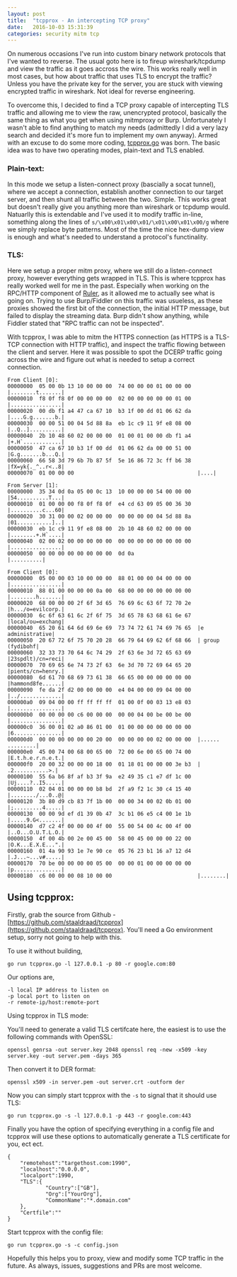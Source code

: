 ```yaml
---
layout: post
title:  "tcpprox - An intercepting TCP proxy"
date:   2016-10-03 15:31:39
categories: security mitm tcp
---
```


On numerous occasions I've run into custom binary network protocols that I've wanted to reverse. The usual goto here is to fireup wireshark/tcpdump and view the traffic as it goes accross the wire. This works really well in most cases, but how about traffic that uses TLS to encrypt the traffic? Unless you have the private key for the server, you are stuck with viewing encrypted traffic in wireshark. Not ideal for reverse engineering.

To overcome this, I decided to find a TCP proxy capable of intercepting TLS traffic and allowing me to view the raw, unencrypted protocol, basically the same thing as what you get when using mitmproxy or Burp. Unfortunately I wasn't able to find anything to match my needs (admittedly I did a very lazy search and decided it's more fun to implement my own anyway). Armed with an excuse to do some more coding, [tcpprox.go](https://github.com/staaldraad/tcpprox) was born. The basic idea was to have two operating modes, plain-text and TLS enabled.

### Plain-text:
In this mode we setup a listen-connect proxy (bascially a socat tunnel), where we accept a connection, establish another connection to our target server, and then shunt all traffic between the two. Simple. This works great but doesn't really give you anything more than wireshark or tcpdump would. Natuarlly this is extendable and I've used it to modify traffic in-line, something along the lines of ```s/\x00\x01\x00\x01/\x01\x00\x01\x00/g``` where we simply replace byte patterns. Most of the time the nice hex-dump view is enough and what's needed to understand a protocol's functinality.

### TLS:
Here we setup a proper mitm proxy, where we still do a listen-connect proxy, however everything gets wrapped in TLS. This is where tcpprox has really worked well for me in the past. Especially when working on the RPC/HTTP component of [Ruler](https://github.com/sensepost/ruler), as it allowed me to actually see what is going on. Trying to use Burp/Fiddler on this traffic was usueless, as these proxies showed the first bit of the connection, the initial HTTP message, but failed to display the streaming data. Burp didn't show anything, while Fiddler stated that "RPC traffic can not be inspected".

With tcpprox, I was able to mitm the HTTPS connection (as HTTPS is a TLS-TCP connection with HTTP traffic), and inspect the traffic flowing between the client and server. Here it was possible to spot the DCERP traffic going across the wire and figure out what is needed to setup a correct connection.

```
From Client [0]:
00000000  05 00 0b 13 10 00 00 00  74 00 00 00 01 00 00 00  |........t.......|
00000010  f8 0f f8 0f 00 00 00 00  02 00 00 00 00 00 01 00  |................|
00000020  00 db f1 a4 47 ca 67 10  b3 1f 00 dd 01 06 62 da  |....G.g.......b.|
00000030  00 00 51 00 04 5d 88 8a  eb 1c c9 11 9f e8 08 00  |..Q..]..........|
00000040  2b 10 48 60 02 00 00 00  01 00 01 00 00 db f1 a4  |+.H`............|
00000050  47 ca 67 10 b3 1f 00 dd  01 06 62 da 00 00 51 00  |G.g.......b...Q.|
00000060  66 58 3d 79 6b 7b 87 5f  5e 16 86 72 3c ff b6 38  |fX=yk{._^..r<..8|
00000070  01 00 00 00                                       |....|

From Server [1]:
00000000  35 34 0d 0a 05 00 0c 13  10 00 00 00 54 00 00 00  |54..........T...|
00000010  01 00 00 00 f8 0f f8 0f  e4 cd 63 09 05 00 36 30  |..........c...60|
00000020  30 31 00 00 02 00 00 00  00 00 00 00 04 5d 88 8a  |01...........]..|
00000030  eb 1c c9 11 9f e8 08 00  2b 10 48 60 02 00 00 00  |........+.H`....|
00000040  02 00 02 00 00 00 00 00  00 00 00 00 00 00 00 00  |................|
00000050  00 00 00 00 00 00 00 00  0d 0a                    |..........|

From Client [0]:
00000000  05 00 00 03 10 00 00 00  88 01 00 00 04 00 00 00  |................|
00000010  88 01 00 00 00 00 0a 00  68 00 00 00 00 00 00 00  |........h.......|
00000020  68 00 00 00 2f 6f 3d 65  76 69 6c 63 6f 72 70 2e  |h.../o=evilcorp.|
00000030  6c 6f 63 61 6c 2f 6f 75  3d 65 78 63 68 61 6e 67  |local/ou=exchang|
00000040  65 20 61 64 6d 69 6e 69  73 74 72 61 74 69 76 65  |e administrative|
00000050  20 67 72 6f 75 70 20 28  66 79 64 69 62 6f 68 66  | group (fydibohf|
00000060  32 33 73 70 64 6c 74 29  2f 63 6e 3d 72 65 63 69  |23spdlt)/cn=reci|
00000070  70 69 65 6e 74 73 2f 63  6e 3d 70 72 69 64 65 20  |pients/cn=henry.|
00000080  6d 61 70 68 69 73 61 38  66 65 00 00 00 00 00 00  |hammond8fe......|
00000090  fe da 2f d2 00 00 00 00  e4 04 00 00 09 04 00 00  |../.............|
000000a0  09 04 00 00 ff ff ff ff  01 00 0f 00 03 13 e8 03  |................|
000000b0  00 00 00 00 c6 00 00 00  00 00 04 00 be 00 be 00  |................|
000000c0  36 00 01 02 a0 86 01 00  01 00 00 00 00 00 00 00  |6...............|
000000d0  00 00 00 00 00 00 20 00  00 00 00 00 02 00 00 00  |...... .........|
000000e0  45 00 74 00 68 00 65 00  72 00 6e 00 65 00 74 00  |E.t.h.e.r.n.e.t.|
000000f0  20 00 32 00 00 00 18 00  01 18 01 00 00 00 3e b3  | .2...........>.|
00000100  55 6a b6 8f af b3 3f 9a  e2 49 35 c1 e7 df 1c 00  |Uj....?..I5.....|
00000110  02 04 01 00 00 00 b8 bd  2f a9 f2 1c 30 c4 15 40  |......../...0..@|
00000120  3b 80 d9 cb 83 7f 1b 00  00 00 34 00 02 0b 01 00  |;.........4.....|
00000130  00 00 9d ef d1 39 0b 47  3c b1 06 e5 c4 00 1e 1b  |.....9.G<.......|
00000140  d7 c2 4f 00 00 00 4f 00  55 00 54 00 4c 00 4f 00  |..O...O.U.T.L.O.|
00000150  4f 00 4b 00 2e 00 45 00  58 00 45 00 00 00 22 00  |O.K...E.X.E...".|
00000160  01 4a 90 93 1e 7e 90 ce  05 76 23 b1 16 a7 12 d4  |.J...~...v#.....|
00000170  70 be 00 00 00 00 05 00  00 00 01 00 00 00 00 00  |p...............|
00000180  c6 00 00 00 08 10 00 00                           |........|

```

## Using tcpprox:
Firstly, grab the source from Github - [https://github.com/staaldraad/tcpprox](https://github.com/staaldraad/tcpprox). You'll need a Go environment setup, sorry not going to help with this.

To use it without building,

```
go run tcpprox.go -l 127.0.0.1 -p 80 -r google.com:80
```

Our options are,
```
-l local IP address to listen on
-p local port to listen on
-r remote-ip/host:remote-port
```

Using tcpprox in TLS mode:

You'll need to generate a valid TLS certifcate here, the easiest is to use the following commands with OpenSSL:

```
openssl genrsa -out server.key 2048 openssl req -new -x509 -key server.key -out server.pem -days 365
```

Then convert it to DER format:

```
openssl x509 -in server.pem -out server.crt -outform der
```

Now you can simply start tcpprox with the ```-s``` to signal that it should use TLS:

```
go run tcpprox.go -s -l 127.0.0.1 -p 443 -r google.com:443
```

Finally you have the option of specifying everything in a config file and tcpprox will use these options to automatically generate a TLS certificate for you, ect ect.

```
{
    "remotehost":"targethost.com:1990",
    "localhost":"0.0.0.0",
    "localport":1990,
    "TLS":{
            "Country":["GB"],
            "Org":["YourOrg"],
            "CommonName":"*.domain.com"
    },
    "Certfile":""
}
```

Start tcpprox with the config file:  

```
go run tcpprox.go -s -c config.json
```

Hopefully this helps you to proxy, view and modify some TCP traffic in the future. As always, issues, suggestions and PRs are most welcome.
